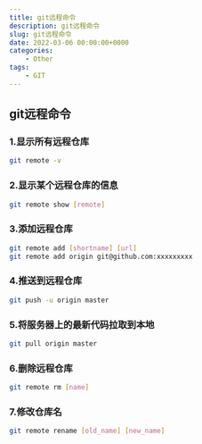 ```yaml
---
title: git远程命令
description: git远程命令
slug: git远程命令
date: 2022-03-06 00:00:00+0000
categories:
    - Other
tags:
    - GIT
---
```


## git远程命令

### 1.显示所有远程仓库

```bash
git remote -v
```

### 2.显示某个远程仓库的信息

```bash
git remote show [remote]
```

### 3.添加远程仓库

```bash
git remote add [shortname] [url]
git remote add origin git@github.com:xxxxxxxxx
```

### 4.推送到远程仓库

```bash
git push -u origin master
```

### 5.将服务器上的最新代码拉取到本地

```bash
git pull origin master
```

### 6.删除远程仓库

```bash
git remote rm [name]
```

### 7.修改仓库名

```bash
git remote rename [old_name] [new_name]
```

